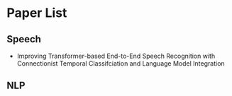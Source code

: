 # Paper List
## Speech
- Improving Transformer-based End-to-End Speech Recognition with Connectionist Temporal Classifciation and Language Model Integration 
## NLP